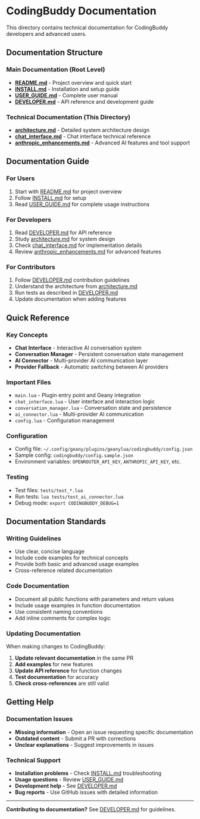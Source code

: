 # CodingBuddy Documentation

This directory contains technical documentation for CodingBuddy developers and advanced users.

## Documentation Structure

### Main Documentation (Root Level)
- **[README.md](../README.md)** - Project overview and quick start
- **[INSTALL.md](../INSTALL.md)** - Installation and setup guide
- **[USER_GUIDE.md](../USER_GUIDE.md)** - Complete user manual
- **[DEVELOPER.md](../DEVELOPER.md)** - API reference and development guide

### Technical Documentation (This Directory)
- **[architecture.md](architecture.md)** - Detailed system architecture design
- **[chat_interface.md](chat_interface.md)** - Chat interface technical reference
- **[anthropic_enhancements.md](anthropic_enhancements.md)** - Advanced AI features and tool support

## Documentation Guide

### For Users
1. Start with [README.md](../README.md) for project overview
2. Follow [INSTALL.md](../INSTALL.md) for setup
3. Read [USER_GUIDE.md](../USER_GUIDE.md) for complete usage instructions

### For Developers
1. Read [DEVELOPER.md](../DEVELOPER.md) for API reference
2. Study [architecture.md](architecture.md) for system design
3. Check [chat_interface.md](chat_interface.md) for implementation details
4. Review [anthropic_enhancements.md](anthropic_enhancements.md) for advanced features

### For Contributors
1. Follow [DEVELOPER.md](../DEVELOPER.md) contribution guidelines
2. Understand the architecture from [architecture.md](architecture.md)
3. Run tests as described in [DEVELOPER.md](../DEVELOPER.md)
4. Update documentation when adding features

## Quick Reference

### Key Concepts
- **Chat Interface** - Interactive AI conversation system
- **Conversation Manager** - Persistent conversation state management
- **AI Connector** - Multi-provider AI communication layer
- **Provider Fallback** - Automatic switching between AI providers

### Important Files
- `main.lua` - Plugin entry point and Geany integration
- `chat_interface.lua` - User interface and interaction logic
- `conversation_manager.lua` - Conversation state and persistence
- `ai_connector.lua` - Multi-provider AI communication
- `config.lua` - Configuration management

### Configuration
- Config file: `~/.config/geany/plugins/geanylua/codingbuddy/config.json`
- Sample config: `codingbuddy/config.sample.json`
- Environment variables: `OPENROUTER_API_KEY`, `ANTHROPIC_API_KEY`, etc.

### Testing
- Test files: `tests/test_*.lua`
- Run tests: `lua tests/test_ai_connector.lua`
- Debug mode: `export CODINGBUDDY_DEBUG=1`

## Documentation Standards

### Writing Guidelines
- Use clear, concise language
- Include code examples for technical concepts
- Provide both basic and advanced usage examples
- Cross-reference related documentation

### Code Documentation
- Document all public functions with parameters and return values
- Include usage examples in function documentation
- Use consistent naming conventions
- Add inline comments for complex logic

### Updating Documentation
When making changes to CodingBuddy:

1. **Update relevant documentation** in the same PR
2. **Add examples** for new features
3. **Update API reference** for function changes
4. **Test documentation** for accuracy
5. **Check cross-references** are still valid

## Getting Help

### Documentation Issues
- **Missing information** - Open an issue requesting specific documentation
- **Outdated content** - Submit a PR with corrections
- **Unclear explanations** - Suggest improvements in issues

### Technical Support
- **Installation problems** - Check [INSTALL.md](../INSTALL.md) troubleshooting
- **Usage questions** - Review [USER_GUIDE.md](../USER_GUIDE.md)
- **Development help** - See [DEVELOPER.md](../DEVELOPER.md)
- **Bug reports** - Use GitHub issues with detailed information

---

**Contributing to documentation?** See [DEVELOPER.md](../DEVELOPER.md) for guidelines.
